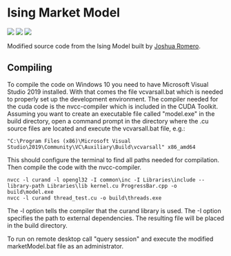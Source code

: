 # Ising Market Model

<img src="https://img.shields.io/github/issues/kenokrieger/marketModel"> <img src="https://img.shields.io/github/commit-activity/m/kenokrieger/marketModel">
<img src="http://qmpy.org/badges/license.svg">

Modified source code from the Ising Model built by
<a href="https://github.com/romerojosh">Joshua Romero</a>.

## Compiling

To compile the code on Windows 10 you need to have Microsoft Visual Studio
2019 installed. With that comes the file vcvarsall.bat which is needed to
properly set up the development environment. The compiler needed for the cuda
code is the nvcc-compiler which is included in the CUDA Toolkit.
Assuming you want to create an executable file called "model.exe" in the build
directory, open a command prompt in the directory where the .cu source files are
located and execute the vcvarsall.bat file, e.g.:

```terminal
"C:\Program Files (x86)\Microsoft Visual Studio\2019\Community\VC\Auxiliary\Build\vcvarsall" x86_amd64
```

This should configure the terminal to find all paths needed for compilation.
Then compile the code with the nvcc-compiler.

```terminal
nvcc -l curand -l opengl32 -I common\inc -I Libraries\include --library-path Libraries\lib kernel.cu ProgressBar.cpp -o build\model.exe
nvcc -l curand thread_test.cu -o build\threads.exe
```

The -l option tells the compiler that the curand library is used. The -I option
specifies the path to external dependencies. The resulting file will be placed
in the build directory.

To run on remote desktop call "query session" and execute the modified
marketModel.bat file as an administrator.
